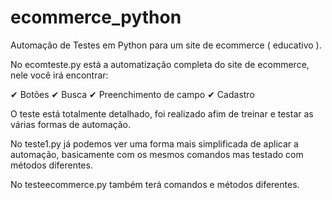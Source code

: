 # ecommerce_python
Automação de Testes em Python para um site de ecommerce ( educativo ).

No ecomteste.py está a automatização completa do site de ecommerce, nele você irá encontrar:

✔ Botões
✔ Busca
✔ Preenchimento de campo
✔ Cadastro

O teste está totalmente detalhado, foi realizado afim de treinar e testar as várias formas de automação.

No teste1.py já podemos ver uma forma mais simplificada de aplicar a automação, basicamente com os mesmos comandos mas testado com métodos diferentes.

No testeecommerce.py também terá comandos e métodos diferentes.
